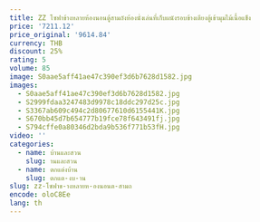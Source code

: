 ```yaml
---
title: ZZ โซฟาข้างหลายห้องนอนตู้สามถังห้องนั่งเล่นที่เก็บผนังรอบข้างเตียงตู้เข้ามุมไม้เนื้อแข็ง
price: '7211.12'
price_original: '9614.84'
currency: THB
discount: 25%
rating: 5
volume: 85
image: S0aae5aff41ae47c390ef3d6b7628d1582.jpg
images:
  - S0aae5aff41ae47c390ef3d6b7628d1582.jpg
  - S2999fdaa3247483d9978c18ddc297d25c.jpg
  - S3367ab609c494c2d80677610d6155441K.jpg
  - S670bb45d7b654777b19fce78f643491fj.jpg
  - S794cffe0a80346d2bda9b536f771b53fH.jpg
video: ''
categories:
  - name: บ้านและสวน
    slug: านและสวน
  - name: ตกแต่งบ้าน
    slug: ตกแต-งบ-าน
slug: zz-โซฟาข-างหลายห-องนอนต-สามถ
encode: oloC8Ee
lang: th
---
```

  